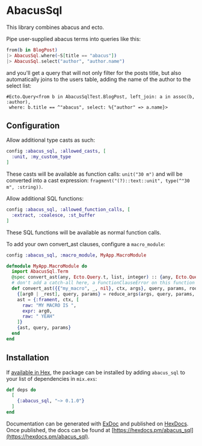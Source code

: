 # AbacusSql

This library combines abacus and ecto. 

Pipe user-supplied abacus terms into queries like this:

```elixir
from(b in BlogPost) 
|> AbacusSql.where(~S[title == "abacus"])
|> AbacusSql.select("author", "author.name")
```

and you'll get a query that will not only filter for the posts title, but also automatically joins to the users table, adding the name of the author to the select list:

```
#Ecto.Query<from b in AbacusSqlTest.BlogPost, left_join: a in assoc(b, :author),
 where: b.title == ^"abacus", select: %{"author" => a.name}>
```

## Configuration

Allow additional type casts as such:

```elixir
config :abacus_sql, :allowed_casts, [
  :unit, :my_custom_type
]
```

These casts will be available as function calls: `unit("30 m")` and will be converted into a cast expression: `fragment("(?)::text::unit", type(^"30 m", :string))`.

Allow additional SQL functions:

```elixir
config :abacus_sql, :allowed_function_calls, [
  :extract, :coalesce, :st_buffer
]
```

These SQL functions will be available as normal function calls.

To add your own convert_ast clauses, configure a `macro_module`:

```elixir
config :abacus_sql, :macro_module, MyApp.MacroModule

defmodule MyApp.MacroModule do
  import AbacusSql.Term
  @spec convert_ast(any, Ecto.Query.t, list, integer) :: {any, Ecto.Query.t, list}
  # don't add a catch-all here, a FunctionClauseError on this function will automatically be handled gracefully
  def convert_ast({{"my_macro", _, nil}, ctx, args}, query, params, root_id) do
    {[arg0 | _rest], query, params} = reduce_args(args, query, params, root_id)
    ast = {:frament, ctx, [
      raw: "MY MACRO IS ",
      expr: arg0,
      raw: " YEAH"
    ]}
    {ast, query, params}
  end
end
```

## Installation

If [available in Hex](https://hex.pm/docs/publish), the package can be installed
by adding `abacus_sql` to your list of dependencies in `mix.exs`:

```elixir
def deps do
  [
    {:abacus_sql, "~> 0.1.0"}
  ]
end
```

Documentation can be generated with [ExDoc](https://github.com/elixir-lang/ex_doc)
and published on [HexDocs](https://hexdocs.pm). Once published, the docs can
be found at [https://hexdocs.pm/abacus_sql](https://hexdocs.pm/abacus_sql).

